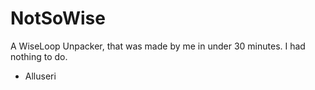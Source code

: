 # NotSoWise
A WiseLoop Unpacker, that was made by me in under 30 minutes. I had nothing to do.

- Alluseri
